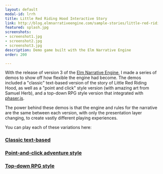 ```yaml
---
layout: default
modal-id: lrrh
title: Little Red Riding Hood Interactive Story
link: http://blog.elmnarrativeengine.com/sample-stories/little-red-riding-hood/point-and-click/
featured: splash.jpg
screenshots:
- screenshot1.jpg
- screenshot2.jpg
- screenshot3.jpg
description: Demo game built with the Elm Narrative Engine
order: 200

---
```


With the release of version 3 of the [Elm Narrative Engine](http://elmnarrativeengine.com/), I made a series of demos to show off how flexible the engine had become.  The demos included a "classic" text-based version of the story of Little Red Riding Hood, as well as a "point and click" style version (with amazing art from Samuel Herb), and a top-down RPG style version that integrated with [phaser.js](https://phaser.io/).

The power behind these demos is that the engine and rules for the narrative are the same between each version, with only the presentation layer changing, to create vastly different playing experiences.

You can play each of these variations here:

### <a href="http://blog.elmnarrativeengine.com/sample-stories/little-red-riding-hood/classic/">Classic text-based</a>

### <a href="http://blog.elmnarrativeengine.com/sample-stories/little-red-riding-hood/point-and-click/">Point-and-click adventure style</a>

### <a href="http://blog.elmnarrativeengine.com/sample-stories/little-red-riding-hood/top-down/">Top-down RPG style</a>

  
